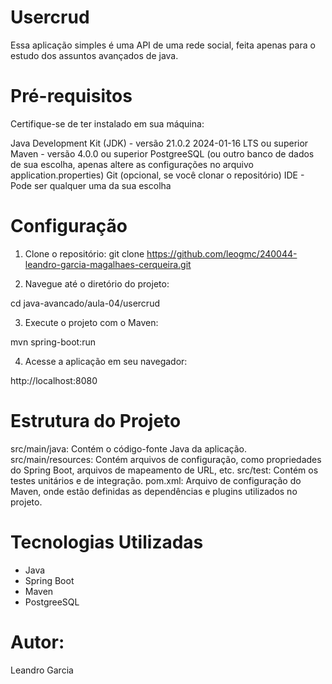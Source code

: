 # Usercrud
Essa aplicação simples é uma API de uma rede social, feita apenas para o estudo dos assuntos avançados de java.

# Pré-requisitos
Certifique-se de ter instalado em sua máquina:

Java Development Kit (JDK) - versão 21.0.2 2024-01-16 LTS ou superior
Maven - versão 4.0.0 ou superior
PostgreeSQL (ou outro banco de dados de sua escolha, apenas altere as configurações no arquivo application.properties)
Git (opcional, se você clonar o repositório)
IDE - Pode ser qualquer uma da sua escolha

# Configuração

1. Clone o repositório:
git clone https://github.com/leogmc/240044-leandro-garcia-magalhaes-cerqueira.git

2. Navegue até o diretório do projeto:

cd java-avancado/aula-04/usercrud

3. Execute o projeto com o Maven:

mvn spring-boot:run

4. Acesse a aplicação em seu navegador:

http://localhost:8080


# Estrutura do Projeto

src/main/java: Contém o código-fonte Java da aplicação.
src/main/resources: Contém arquivos de configuração, como propriedades do Spring Boot, arquivos de mapeamento de URL, etc.
src/test: Contém os testes unitários e de integração.
pom.xml: Arquivo de configuração do Maven, onde estão definidas as dependências e plugins utilizados no projeto.

# Tecnologias Utilizadas

- Java
- Spring Boot
- Maven
- PostgreeSQL


# Autor:
Leandro Garcia